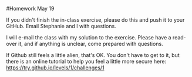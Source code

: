 #Homework May 19

If you didn't finish the in-class exercise, please do this and push it to your GitHub. Email Stephanie and I with questions.

I will e-mail the class with my solution to the exercise. Please have a read-over it, and if anything is unclear, come prepared with questions.

If Github still feels a little alien, that's OK. You don't have to get to it, but there is an online tutorial to help you feel a little more secure here: https://try.github.io/levels/1/challenges/1
